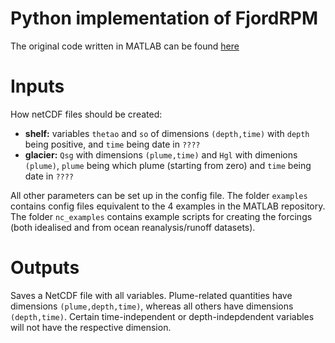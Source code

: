 # Python implementation of FjordRPM

The original code written in MATLAB can be found [here](https://github.com/fjord-mix/fjordrpm/tree/main)

# Inputs

How netCDF files should be created:
- **shelf:** variables `thetao` and `so` of dimensions `(depth,time)` with `depth` being positive, and `time` being date in `????`
- **glacier:** `Qsg` with dimensions `(plume,time)` and `Hgl` with dimenions `(plume)`, `plume` being which plume (starting from zero) and `time` being date in `????`

All other parameters can be set up in the config file. The folder `examples` contains config files equivalent to the 4 examples in the MATLAB repository. The folder `nc_examples` contains example scripts for creating the forcings (both idealised and from ocean reanalysis/runoff datasets).

# Outputs
Saves a NetCDF file with all variables. Plume-related quantities have dimensions `(plume,depth,time)`, whereas all others have dimensions `(depth,time)`. Certain time-independent or depth-indepdendent variables will not have the respective dimension.
